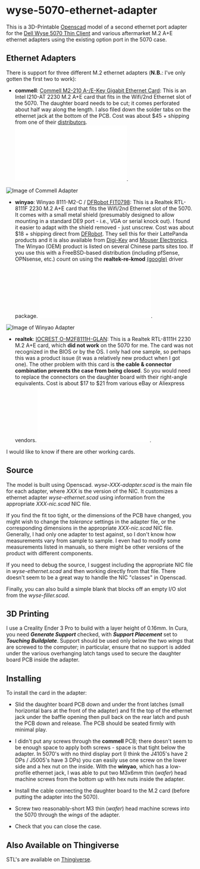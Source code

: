 # wyse-5070-ethernet-adapter
This is a 3D-Printable [Openscad](https://openscad.org/) model of a second ethernet port adapter for the [Dell Wyse 5070 Thin Client](https://www.dell.com/en-us/work/shop/wyse-endpoints-and-software/wyse-5070-thin-client/spd/wyse-5070-thin-client) and various aftermarket M.2 A+E ethernet adapters using the existing option port in the 5070 case.

## Ethernet Adapters

There is support for three different M.2 ethernet adapters (**N.B.**: I've only gotten the first two to work):

- **commell**: [Commell M2-210 A-/E-Key Gigabit Ethernet Card](http://www.commell.com.tw/Product/Peripheral/M.2%20%28NGFF%29%20card/M2-210.htm): This is an Intel I210-AT 2230 M.2 A+E card that fits in the Wifi/2nd Ethernet slot of the 5070. The daughter board needs to be cut; it comes perforated about half way along the length. I also filed down the solder tabs on the ethernet jack at the bottom of the PCB. Cost was about $45 + shipping from one of their [distributors](http://www.commell.com.tw/distributor/Distributor.htm). ![View model](../media/media/wyse-commell-adapter.stl "View Model of Commell Adapter").

![Image of Commell Adapter](../media/media/commell-view-interior.jpg?raw=true "Commell Adapter mounted in Wyse 5070")

- **winyao**: Winyao 8111-M2-C / [DFRobot FIT0798](https://www.dfrobot.com/product-2318.html): This is a Realtek RTL-8111F 2230 M.2 A+E card that fits the Wifi/2nd Ethernet slot of the 5070. It comes with a small metal shield (presumably designed to allow mounting in a standard DE9 port - i.e., VGA or serial knock out). I found it easier to adapt with the shield removed - just unscrew. Cost was about $18 + shipping direct from [DFRobot](https://www.dfrobot.com/product-2318.html). They sell this for their LattePanda products and it is also available from [Digi-Key](https://www.digikey.com/en/products/detail/dfrobot/FIT0798/14824986) and [Mouser Electronics](https://www.mouser.com/ProductDetail/DFRobot/FIT0798?qs=%2Fha2pyFadui97DZ%2FSy%2FYrWNYjzbmGQYac80ChPKoMVC2EQ7OhLzBwA%3D%3D). The Winyao (OEM) product is listed on several Chinese parts sites too. If you use this with a FreeBSD-based distribution (including pfSense, OPNsense, etc.) count on using the **realtek-re-kmod** [(google)](https://www.google.com/search?q=realtek-re-kmod) driver package. ![View model](../media/media/wyse-winyao-adapter.stl "View Model of Winyao/DFRobot Adapter").

![Image of Winyao Adapter](../media/media/winyao-view-interior.jpg?raw=true "Winyao/DFRobot Adapter mounted in Wyse 5070")

- **realtek**: [IOCREST O-M2F8111H-GLAN](http://www.iocrest.com/index.php?id=2178): This is a Realtek RTL-8111H 2230 M.2 A+E card, which **did not work** on the 5070 for me. The card was not recognized in the BIOS or by the OS. I only had one sample, so perhaps this was a product issue (it was a relatively new product when I got one). The other problem with this card is **the cable & connector combination prevents the case from being closed**. So you would need to replace the connectors on the daughter board with their right-angle equivalents. Cost is about $17 to $21 from various eBay or Aliexpress vendors. ![View model](../media/media/wyse-realtek-adapter.stl "View Model of Realtek Adapter").

I would like to know if there are other working cards.

## Source

The model is built using Openscad. _wyse-XXX-adapter.scad_ is the main file for each adapter, where _XXX_ is the version of the NIC. It customizes a ethernet adapter _wyse-ethernet.scad_ using information from the appropriate _XXX-nic.scad_ NIC file.

If you find the fit too tight, or the dimensions of the PCB have changed, you might wish to change the _tolerance_ settings in the adapter file, or the corresponding dimensions in the appropriate _XXX-nic.scad_ NIC file. Generally, I had only one adapter to test against, so I don't know how measurements vary from sample to sample. I even had to modify some measurements listed in manuals, so there might be other versions of the product with different components.

If you need to debug the source, I suggest including the appropriate NIC file in _wyse-ethernet.scad_ and then working directly from that file. There doesn't seem to be a great way to handle the NIC "classes" in Openscad.

Finally, you can also build a simple blank that blocks off an empty I/O slot from the _wyse-filler.scad_.

## 3D Printing

I use a Creality Ender 3 Pro to build with a layer height of 0.16mm. In Cura, you need **_Generate Support_** checked, with **_Support Placement_** set to **_Touching Buildplate_**. Support should be used only below the two _wings_ that are screwed to the computer; in particular, ensure that no support is added under the various overhanging latch tangs used to secure the daughter board PCB inside the adapter.

## Installing

To install the card in the adapter:

- Slid the daughter board PCB down and under the front latches (small horizontal bars at the front of the adapter) and fit the top of the ethernet jack under the baffle opening then pull back on the rear latch and push the PCB down and release. The PCB should be seated firmly with minimal play.

- I didn't put any screws through the **commell** PCB; there doesn't seem to be enough space to apply both screws - space is that tight below the adapter. In 5070's with no third display port (I think the J4105's have 2 DPs / J5005's have 3 DPs) you can easily use one screw on the lower side and a hex nut on the inside. With the **winyao**, which has a low-profile ethernet jack, I was able to put two M3x6mm thin (_wafer_) head machine screws from the bottom up with hex nuts inside the adapter. 

- Install the cable connecting the daughter board to the M.2 card (before putting the adapter into the 5070).

- Screw two reasonably-short M3 thin (_wafer_) head machine screws into the 5070 through the _wings_ of the adapter.

- Check that you can close the case.

## Also Available on Thingiverse

STL's are available on [Thingiverse](https://www.thingiverse.com/thing:4619323).
